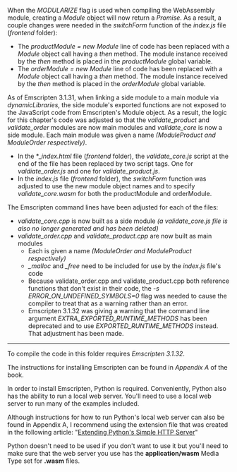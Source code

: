 When the _MODULARIZE_ flag is used when compiling the WebAssembly module, creating a _Module_ object will now return a _Promise_. As a result, a couple changes were needed in the _switchForm_ function of the _index.js_ file (_frontend_ folder):
- The _productModule = new Module_ line of code has been replaced with a _Module_ object call having a _then_ method. The module instance received by the _then_ method is placed in the _productModule_ global variable.
- The _orderModule = new Module_ line of code has been replaced with a _Module_ object call having a _then_ method. The module instance received by the _then_ method is placed in the _orderModule_ global variable.

As of Emscripten 3.1.31, when linking a side module to a main module via *dynamicLibraries*, the side module's exported functions are not exposed to the JavaScript code from Emscripten's Module object. As a result, the logic for this chapter's code was adjusted so that the *validate_product* and *validate_order* modules are now main modules and *validate_core* is now a side module. Each main module was given a name *(ModuleProduct and ModuleOrder respectively)*.
- In the *_*index.html* file (*frontend* folder), the *validate_core.js* script at the end of the file has been replaced by two script tags. One for *valdiate_order.js* and one for *validate_product.js*.
- In the *index.js* file (*frontend* folder), the *switchForm* function was adjusted to use the new module object names and to specify *validate_core.wasm* for both the productModule and orderModule.

The Emscripten command lines have been adjusted for each of the files:
  - *validate_core.cpp* is now built as a side module *(a validate_core.js file is also no longer generated and has been deleted)*
  - *validate_order.cpp* and *validate_product.cpp* are now built as main modules
    - Each is given a name *(ModuleOrder and ModuleProduct respectively)*
    - *_malloc* and *_free* need to be included for use by the *index.js* file's code
    - Because validate_order.cpp and validate_product.cpp both reference functions that don't exist in their code, the *-s ERROR_ON_UNDEFINED_SYMBOLS=0* flag was needed to cause the compiler to treat that as a warning rather than an error.
    - Emscripten 3.1.32 was giving a warning that the command line argument *EXTRA_EXPORTED_RUNTIME_METHODS* has been deprecated and to use *EXPORTED_RUNTIME_METHODS* instead. That adjustment has been made.

---

To compile the code in this folder requires _Emscripten 3.1.32_. 

The instructions for installing Emscripten can be found in _Appendix A_ of the book.


In order to install Emscripten, Python is required. Conveniently, Python also has the ability to run a local web server. You'll need to use a local web server to run many of the examples included. 

Although instructions for how to run Python's local web server can also be found in Appendix A, I recommend using the extension file that was created in the following article: "[Extending Python's Simple HTTP Server](https://cggallant.blogspot.com/2020/07/extending-pythons-simple-http-server.html)"


Python doesn't need to be used if you don't want to use it but you'll need to make sure that the web server you use has the **application/wasm** Media Type set for **.wasm** files.

